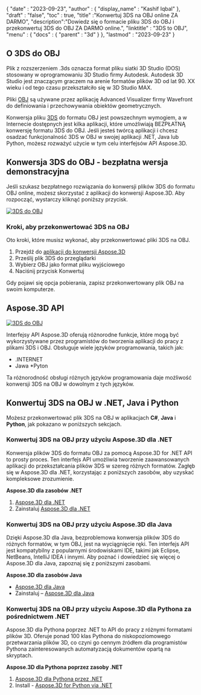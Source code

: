 {
  "date" : "2023-09-23",
  "author" : {
    "display_name" : "Kashif Iqbal"
},
  "draft" : "false",
  "toc" : true,
  "title" :"Konwertuj 3DS na OBJ online ZA DARMO",
  "description":"Dowiedz się o formacie pliku 3DS do OBJ i przekonwertuj 3DS do OBJ ZA DARMO online.",
  "linktitle" : "3DS to OBJ",
  "menu" : {
    "docs" : {
      "parent" : "3d"
}
},
  "lastmod" : "2023-09-23"
}

## O 3DS do OBJ

Plik z rozszerzeniem .3ds oznacza format pliku siatki 3D Studio (DOS) stosowany w oprogramowaniu 3D Studio firmy Autodesk. Autodesk 3D Studio jest znaczącym graczem na arenie formatów plików 3D od lat 90. XX wieku i od tego czasu przekształciło się w 3D Studio MAX.

Pliki [OBJ](/pl/3d/obj/) są używane przez aplikację Advanced Visualizer firmy Wavefront do definiowania i przechowywania obiektów geometrycznych.

Konwersja pliku [3DS](/pl/3d/3ds/) do formatu OBJ jest powszechnym wymogiem, a w Internecie dostępnych jest kilka aplikacji, które umożliwiają BEZPŁATNĄ konwersję formatu 3DS do OBJ. Jeśli jesteś twórcą aplikacji i chcesz osadzać funkcjonalność 3DS w OBJ w swojej aplikacji .NET, Java lub Python, możesz rozważyć użycie w tym celu interfejsów API Aspose.3D.

## Konwersja 3DS do OBJ - bezpłatna wersja demonstracyjna

Jeśli szukasz bezpłatnego rozwiązania do konwersji plików 3DS do formatu OBJ online, możesz skorzystać z aplikacji do konwersji Aspose.3D. Aby rozpocząć, wystarczy kliknąć poniższy przycisk.

[![3DS do OBJ](../3ds-to-obj.png)](https://products.aspose.app/3d/conversion/3ds-to-obj)

### Kroki, aby przekonwertować 3DS na OBJ

Oto kroki, które musisz wykonać, aby przekonwertować pliki 3DS na OBJ.

1. Przejdź do [aplikacji do konwersji Aspose.3D](https://products.aspose.app/3d/conversion/3DS-to-obj)
1. Prześlij plik 3DS do przeglądarki
1. Wybierz OBJ jako format pliku wyjściowego
1. Naciśnij przycisk Konwertuj

Gdy pojawi się opcja pobierania, zapisz przekonwertowany plik OBJ na swoim komputerze.

## Aspose.3D API

[![3DS do OBJ](../try-aspose-3d.png)](https://products.aspose.com/3d/)

Interfejsy API Aspose.3D oferują różnorodne funkcje, które mogą być wykorzystywane przez programistów do tworzenia aplikacji do pracy z plikami 3DS i OBJ. Obsługuje wiele języków programowania, takich jak:

* .INTERNET
* Jawa
*Pyton

Ta różnorodność obsługi różnych języków programowania daje możliwość konwersji 3DS na OBJ w dowolnym z tych języków.

## Konwertuj 3DS na OBJ w .NET, Java i Python

Możesz przekonwertować plik 3DS na OBJ w aplikacjach **C#**, **Java** i **Python**, jak pokazano w poniższych sekcjach.

### Konwertuj 3DS na OBJ przy użyciu Aspose.3D dla .NET

Konwersja plików 3DS do formatu OBJ za pomocą Aspose.3D for .NET API to prosty proces. Ten interfejs API umożliwia tworzenie zaawansowanych aplikacji do przekształcania plików 3DS w szereg różnych formatów. Zagłęb się w Aspose.3D dla .NET, korzystając z poniższych zasobów, aby uzyskać kompleksowe zrozumienie.

**Aspose.3D dla zasobów .NET**

1. [Aspose.3D dla .NET](https://products.aspose.com/3d/net/)
1. Zainstaluj [Aspose.3D dla .NET](https://docs.aspose.com/3d/net/installation/)

### Konwertuj 3DS na OBJ przy użyciu Aspose.3D dla Java

Dzięki Aspose.3D dla Java, bezproblemowa konwersja plików 3DS do różnych formatów, w tym OBJ, jest na wyciągnięcie ręki. Ten interfejs API jest kompatybilny z popularnymi środowiskami IDE, takimi jak Eclipse, NetBeans, IntelliJ IDEA i innymi. Aby poznać i dowiedzieć się więcej o Aspose.3D dla Java, zapoznaj się z poniższymi zasobami.

**Aspose.3D dla zasobów Java**

* [Aspose.3D dla Java](https://products.aspose.com/3d/java/)
* Zainstaluj – [Aspose.3D dla Java](https://docs.aspose.com/3d/java/installation/)

### Konwertuj 3DS na OBJ przy użyciu Aspose.3D dla Pythona za pośrednictwem .NET

Aspose.3D dla Pythona poprzez .NET to API do pracy z różnymi formatami plików 3D. Oferuje ponad 100 klas Pythona do niskopoziomowego przetwarzania plików 3D, co czyni go cennym źródłem dla programistów Pythona zainteresowanych automatyzacją dokumentów opartą na skryptach.

**Aspose.3D dla Pythona poprzez zasoby .NET**

1. [Aspose.3D dla Pythona przez .NET](https://products.aspose.com/3d/python-net/)
1. Install - [Aspose.3D for Python via .NET](https://releases.aspose.com/3d/python-net/)

